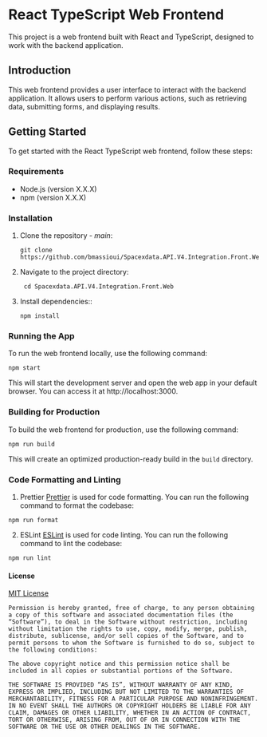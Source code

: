 # React TypeScript Web Frontend

This project is a web frontend built with React and TypeScript, designed to work with the backend application.

## Introduction

This web frontend provides a user interface to interact with the backend application. It allows users to perform various actions, such as retrieving data, submitting forms, and displaying results.

## Getting Started

To get started with the React TypeScript web frontend, follow these steps:

### Requirements

- Node.js (version X.X.X)
- npm (version X.X.X)

### Installation
1. Clone the repository - *main*:

   ```shell
   git clone https://github.com/bmassioui/Spacexdata.API.V4.Integration.Front.Web
   ```

2. Navigate to the project directory:
   ```shell
    cd Spacexdata.API.V4.Integration.Front.Web
    ```

3. Install dependencies::
   ```shell
   npm install
   ```

### Running the App
To run the web frontend locally, use the following command:
```shell
npm start   
```
This will start the development server and open the web app in your default browser. You can access it at http://localhost:3000.

### Building for Production
To build the web frontend for production, use the following command:
```shell
npm run build  
```
This will create an optimized production-ready build in the `build` directory.

### Code Formatting and Linting
1. Prettier
[Prettier](https://prettier.io/) is used for code formatting. You can run the following command to format the codebase:
```shell
npm run format
```

2. ESLint
[ESLint](https://eslint.org/) is used for code linting. You can run the following command to lint the codebase:
```shell
npm run lint
```

#### License
[MIT License](https://opensource.org/license/mit/)
```
Permission is hereby granted, free of charge, to any person obtaining a copy of this software and associated documentation files (the “Software”), to deal in the Software without restriction, including without limitation the rights to use, copy, modify, merge, publish, distribute, sublicense, and/or sell copies of the Software, and to permit persons to whom the Software is furnished to do so, subject to the following conditions:

The above copyright notice and this permission notice shall be included in all copies or substantial portions of the Software.

THE SOFTWARE IS PROVIDED “AS IS”, WITHOUT WARRANTY OF ANY KIND, EXPRESS OR IMPLIED, INCLUDING BUT NOT LIMITED TO THE WARRANTIES OF MERCHANTABILITY, FITNESS FOR A PARTICULAR PURPOSE AND NONINFRINGEMENT. IN NO EVENT SHALL THE AUTHORS OR COPYRIGHT HOLDERS BE LIABLE FOR ANY CLAIM, DAMAGES OR OTHER LIABILITY, WHETHER IN AN ACTION OF CONTRACT, TORT OR OTHERWISE, ARISING FROM, OUT OF OR IN CONNECTION WITH THE SOFTWARE OR THE USE OR OTHER DEALINGS IN THE SOFTWARE.
```


